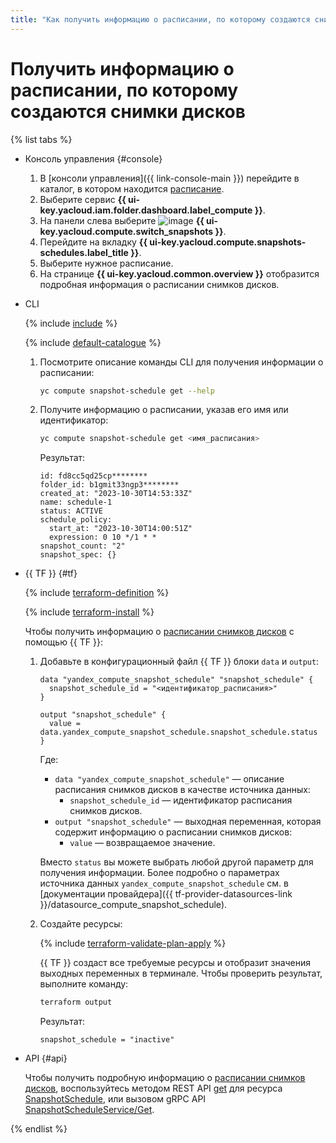 ```yaml
---
title: "Как получить информацию о расписании, по которому создаются снимки дисков в {{ compute-full-name }}"
---
```


# Получить информацию о расписании, по которому создаются снимки дисков

{% list tabs %}

- Консоль управления {#console}

  1. В [консоли управления]({{ link-console-main }}) перейдите в каталог, в котором находится [расписание](../../concepts/snapshot-schedule.md).
  1. Выберите сервис **{{ ui-key.yacloud.iam.folder.dashboard.label_compute }}**.
  1. На панели слева выберите ![image](../../../_assets/console-icons/picture.svg) **{{ ui-key.yacloud.compute.switch_snapshots }}**.
  1. Перейдите на вкладку **{{ ui-key.yacloud.compute.snapshots-schedules.label_title }}**.
  1. Выберите нужное расписание.
  1. На странице **{{ ui-key.yacloud.common.overview }}** отобразится подробная информация о расписании снимков дисков.

- CLI

  {% include [include](../../../_includes/cli-install.md) %}

  {% include [default-catalogue](../../../_includes/default-catalogue.md) %}

  1. Посмотрите описание команды CLI для получения информации о расписании:

      ```bash
      yc compute snapshot-schedule get --help
      ```

  1. Получите информацию о расписании, указав его имя или идентификатор:

      ```bash
      yc compute snapshot-schedule get <имя_расписания>
      ```

      Результат:

      ```text
      id: fd8cc5qd25cp********
      folder_id: b1gmit33ngp3********
      created_at: "2023-10-30T14:53:33Z"
      name: schedule-1
      status: ACTIVE
      schedule_policy:
        start_at: "2023-10-30T14:00:51Z"
        expression: 0 10 */1 * *
      snapshot_count: "2"
      snapshot_spec: {}
      ```

- {{ TF }} {#tf}

  {% include [terraform-definition](../../../_tutorials/_tutorials_includes/terraform-definition.md) %}

  {% include [terraform-install](../../../_includes/terraform-install.md) %}

  Чтобы получить информацию о [расписании снимков дисков](../../concepts/snapshot-schedule.md) с помощью {{ TF }}:

  1. Добавьте в конфигурационный файл {{ TF }} блоки `data` и `output`:

      ```hcl
      data "yandex_compute_snapshot_schedule" "snapshot_schedule" {
        snapshot_schedule_id = "<идентификатор_расписания>"
      }

      output "snapshot_schedule" {
        value = data.yandex_compute_snapshot_schedule.snapshot_schedule.status
      }
      ```

      Где:

      * `data "yandex_compute_snapshot_schedule"` — описание расписания снимков дисков в качестве источника данных:
        * `snapshot_schedule_id` — идентификатор расписания снимков дисков.
      * `output "snapshot_schedule"` — выходная переменная, которая содержит информацию о расписании снимков дисков:
        * `value` — возвращаемое значение.

      Вместо `status` вы можете выбрать любой другой параметр для получения информации. Более подробно о параметрах источника данных `yandex_compute_snapshot_schedule` см. в [документации провайдера]({{ tf-provider-datasources-link }}/datasource_compute_snapshot_schedule).

  1. Создайте ресурсы:

      {% include [terraform-validate-plan-apply](../../../_tutorials/_tutorials_includes/terraform-validate-plan-apply.md) %}

      {{ TF }} создаст все требуемые ресурсы и отобразит значения выходных переменных в терминале. Чтобы проверить результат, выполните команду:

      ```bash
      terraform output
      ```

      Результат:

      ```text
      snapshot_schedule = "inactive"
      ```

- API {#api}

  Чтобы получить подробную информацию о [расписании снимков дисков](../../concepts/snapshot-schedule.md), воспользуйтесь методом REST API [get](../../api-ref/SnapshotSchedule/get.md) для ресурса [SnapshotSchedule](../../api-ref/SnapshotSchedule/index.md), или вызовом gRPC API [SnapshotScheduleService/Get](../../api-ref/grpc/snapshot_schedule_service.md#Get).

{% endlist %}